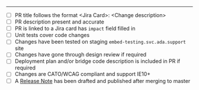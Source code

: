 

---
- [ ] PR title follows the format \<Jira Card\>: \<Change description\>
- [ ] PR description present and accurate
- [ ] PR is linked to a Jira card has `impact` field filled in
- [ ] Unit tests cover code changes
- [ ] Changes have been tested on staging `embed-testing.svc.ada.support` site
- [ ] Changes have gone through design review if required
- [ ] Deployment plan and/or bridge code description is included in PR if required
- [ ] Changes are CATO/WCAG compliant and support IE10+
- [ ] A [Release Note](https://www.notion.so/adasupport/Creating-Release-Notes-36906dfa8a2b4f10a31dc23b8d46681a) has been drafted and published after merging to master

